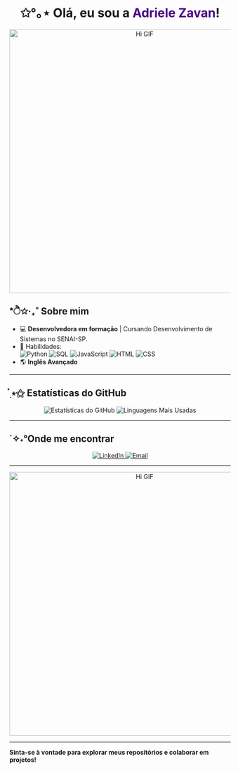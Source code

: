# <div align="center"> ✩°｡⋆ Olá, eu sou a <font color="#4B0082">Adriele Zavan</font>!</div>

<p align="center">
  <img src="https://i.pinimg.com/originals/a5/d1/f6/a5d1f61e89bdce061817723044f8a757.gif" width="600" alt="Hi GIF">
</p>

## *ੈ✩‧₊˚  Sobre mim 
- 💻 **Desenvolvedora em formação** | Cursando Desenvolvimento de Sistemas no SENAI-SP.
- 👾 Habilidades:
  <br>
  <img src="https://img.shields.io/badge/Python-3776AB?style=for-the-badge&logo=python&logoColor=white" alt="Python" />
  <img src="https://img.shields.io/badge/SQL-4479A1?style=for-the-badge&logo=mysql&logoColor=white" alt="SQL" />
  <img src="https://img.shields.io/badge/JavaScript-F7DF1E?style=for-the-badge&logo=javascript&logoColor=black" alt="JavaScript" />
  <img src="https://img.shields.io/badge/HTML-E34F26?style=for-the-badge&logo=html5&logoColor=white" alt="HTML" />
  <img src="https://img.shields.io/badge/CSS-1572B6?style=for-the-badge&logo=css3&logoColor=white" alt="CSS" />
- 🌎 **Inglês Avançado** 


---

## ๋࣭ ⭑⚝ Estatísticas do GitHub
<p align="center">
  <img src="https://github-readme-stats.vercel.app/api?username=AdrieleZavan&show_icons=true&theme=radical" alt="Estatísticas do GitHub">
  <img src="https://github-readme-stats.vercel.app/api/top-langs/?username=AdrieleZavan&layout=compact&theme=radical" alt="Linguagens Mais Usadas">
</p>

---

## ˙✧˖°Onde me encontrar
<p align="center">
  <a href="https://www.linkedin.com/in/adriele-zavan-ab9361286/" target="_blank">
    <img src="https://img.shields.io/badge/LinkedIn-blue?style=for-the-badge&logo=linkedin&logoColor=white" alt="LinkedIn">
  </a>
  <a href="mailto:adriele.zavan4313@gmail.com">
    <img src="https://img.shields.io/badge/Email-D14836?style=for-the-badge&logo=gmail&logoColor=white" alt="Email">
  </a>
</p>

---

<p align="center">
  <img src="https://i.pinimg.com/originals/59/b8/c8/59b8c8622c076c5dc7bac0dd591c712c.gif" width="600" alt="Hi GIF">
</p>

---

**Sinta-se à vontade para explorar meus repositórios e colaborar em projetos!**
